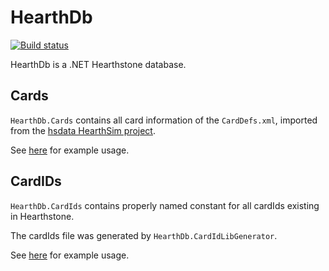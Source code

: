 # HearthDb

[![Build status](https://ci.appveyor.com/api/projects/status/dxq7g6harhlnqjxb/branch/master?svg=true)](https://ci.appveyor.com/project/Epix37/hearthdb/branch/master)

HearthDb is a .NET Hearthstone database.

## Cards
`HearthDb.Cards` contains all card information of the `CardDefs.xml`, imported from the [hsdata HearthSim project](https://github.com/HearthSim/hs-data).

See [here](https://github.com/Epix37/HearthDb/blob/master/HearthDb.Tests/UnitTest1.cs#L14-L25) for example usage.

## CardIDs
`HearthDb.CardIds` contains properly named constant for all cardIds existing in Hearthstone. 

The cardIds file was generated by `HearthDb.CardIdLibGenerator`. 

See [here](https://github.com/Epix37/HearthDb/blob/master/HearthDb.Tests/UnitTest1.cs#L28-L34) for example usage.
